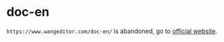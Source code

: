 # doc-en

`https://www.wangeditor.com/doc-en/` is abandoned, go to [official website](https://www.wangeditor.com/).
